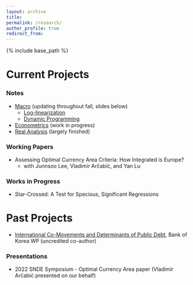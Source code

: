 ```yaml
---
layout: archive
title: 
permalink: /research/
author_profile: true
redirect_from:
---
```


{% include base_path %}

Current Projects 
======

### Notes
* [Macro](../assets/Macro.pdf) (updating throughout fall, slides below)
  *  [Log-linearization](../assets/mslides/log-linearization.pdf)
  *  [Dynamic Programming](../assets/mslides/dynamic-programming.pdf)
* [Econometrics](../assets/Metrics.pdf) (work in progress)
* [Real Analysis](../assets/AnalysisNotes.pdf) (largely finished)

### Working Papers 
* Assessing Optimal Currency Area Criteria: How Integrated is Europe? 
  * with Junnsoo Lee, Vladimir Arčabić, and Yan Lu 
  
### Works in Progress 
* Star-Crossed: A Test for Specious, Significant Regressions 


Past Projects 
======
* [International Co-Movements and Determinants of Public Debt](https://papers.ssrn.com/sol3/papers.cfm?abstract_id=3640087), Bank of Korea WP (uncredited co-author)

### Presentations 
* 2022 SNDE Symposium - Optimal Currency Area paper (Vladimir Arčabić presented on our behalf) 
